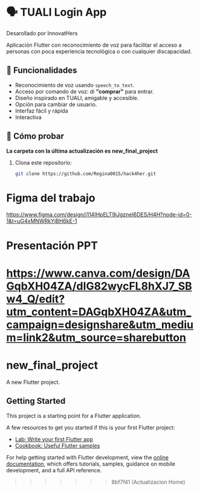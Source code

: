 
# 🗣️ TUALI Login App 
 Desarollado por InnovatHers
 
 Aplicación Flutter con reconocimiento de voz para facilitar el acceso a personas con poca experiencia tecnológica o con cualquier discapacidad.

## 🚀 Funcionalidades

- Reconocimiento de voz usando `speech_to_text`.
- Acceso por comando de voz: di **"comprar"** para entrar.
- Diseño inspirado en TUALI, amigable y accesible.
- Opción para cambiar de usuario.
- Interfaz fácil y rápida
- Interactiva

## 🧪 Cómo probar
**La carpeta con la última actualización es new_final_project**
1. Clona este repositorio:
   ```bash
   git clone https://github.com/Regina0015/hack4her.git

  # Figma del trabajo 
  https://www.figma.com/design/i114IHpELT9iJgzneI6DES/H4H?node-id=0-1&t=uG4xMNWRkYjBH6kE-1 
  # Presentación PPT
  https://www.canva.com/design/DAGqbXH04ZA/dIG82wycFL8hXJ7_SBw4_Q/edit?utm_content=DAGqbXH04ZA&utm_campaign=designshare&utm_medium=link2&utm_source=sharebutton
=======
# new_final_project

A new Flutter project.

## Getting Started

This project is a starting point for a Flutter application.

A few resources to get you started if this is your first Flutter project:

- [Lab: Write your first Flutter app](https://docs.flutter.dev/get-started/codelab)
- [Cookbook: Useful Flutter samples](https://docs.flutter.dev/cookbook)

For help getting started with Flutter development, view the
[online documentation](https://docs.flutter.dev/), which offers tutorials,
samples, guidance on mobile development, and a full API reference.
>>>>>>> 8bf7f41 (Actualizacion Home)
